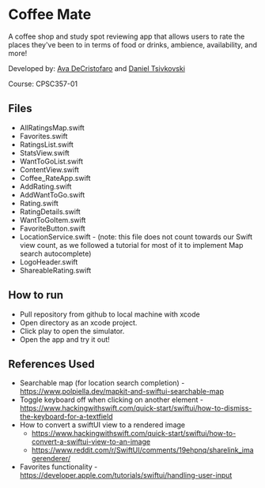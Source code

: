 # Coffee Mate
A coffee shop and study spot reviewing app that allows users to rate the places they've been to in terms of food or drinks, ambience, availability, and more!

Developed by: [Ava DeCristofaro](https://github.com/avadecrist/) and [Daniel Tsivkovski](https://github.com/dtsivkovski/)

Course: CPSC357-01

## Files
- AllRatingsMap.swift
- Favorites.swift
- RatingsList.swift
- StatsView.swift
- WantToGoList.swift
- ContentView.swift
- Coffee_RateApp.swift
- AddRating.swift
- AddWantToGo.swift
- Rating.swift
- RatingDetails.swift
- WantToGoItem.swift
- FavoriteButton.swift
- LocationService.swift - (note: this file does not count towards our Swift view count, as we followed a tutorial for most of it to implement Map search autocomplete)
- LogoHeader.swift
- ShareableRating.swift

## How to run
- Pull repository from github to local machine with xcode
- Open directory as an xcode project.
- Click play to open the simulator.
- Open the app and try it out!

## References Used
- Searchable map (for location search completion) - https://www.polpiella.dev/mapkit-and-swiftui-searchable-map
- Toggle keyboard off when clicking on another element - https://www.hackingwithswift.com/quick-start/swiftui/how-to-dismiss-the-keyboard-for-a-textfield
- How to convert a swiftUI view to a rendered image
     - https://www.hackingwithswift.com/quick-start/swiftui/how-to-convert-a-swiftui-view-to-an-image
     - https://www.reddit.com/r/SwiftUI/comments/19ehpnq/sharelink_imagerenderer/
- Favorites functionality - https://developer.apple.com/tutorials/swiftui/handling-user-input
